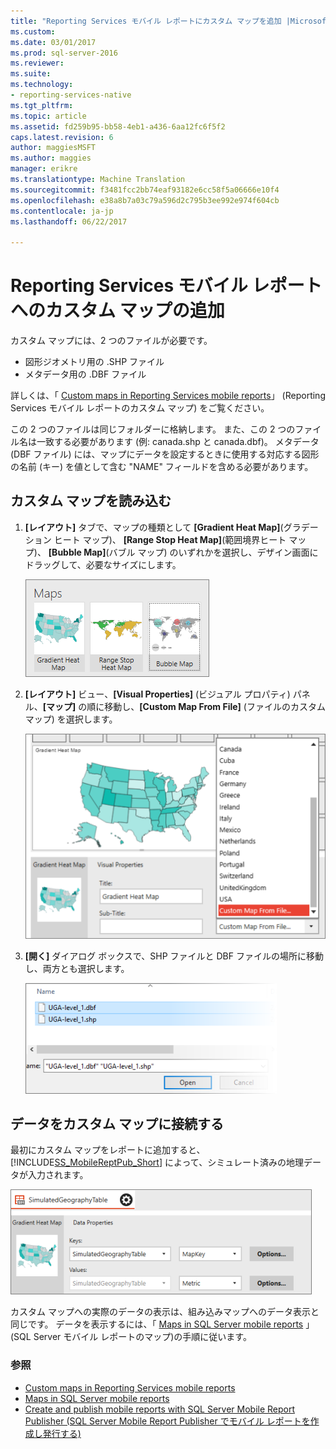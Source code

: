 ```yaml
---
title: "Reporting Services モバイル レポートにカスタム マップを追加 |Microsoft ドキュメント"
ms.custom: 
ms.date: 03/01/2017
ms.prod: sql-server-2016
ms.reviewer: 
ms.suite: 
ms.technology:
- reporting-services-native
ms.tgt_pltfrm: 
ms.topic: article
ms.assetid: fd259b95-bb58-4eb1-a436-6aa12fc6f5f2
caps.latest.revision: 6
author: maggiesMSFT
ms.author: maggies
manager: erikre
ms.translationtype: Machine Translation
ms.sourcegitcommit: f3481fcc2bb74eaf93182e6cc58f5a06666e10f4
ms.openlocfilehash: e38a8b7a03c79a596d2c795b3ee992e974f604cb
ms.contentlocale: ja-jp
ms.lasthandoff: 06/22/2017

---
```

# <a name="add-a-custom-map-to-a-reporting-services-mobile-report"></a>Reporting Services モバイル レポートへのカスタム マップの追加
カスタム マップには、2 つのファイルが必要です。  
* 図形ジオメトリ用の .SHP ファイル  
* メタデータ用の .DBF ファイル  
  
詳しくは、「 [Custom maps in Reporting Services mobile reports](../../reporting-services/mobile-reports/custom-maps-in-reporting-services-mobile-reports.md)」 (Reporting Services モバイル レポートのカスタム マップ) をご覧ください。  
  
この 2 つのファイルは同じフォルダーに格納します。 また、この 2 つのファイル名は一致する必要があります (例: canada.shp と canada.dbf)。 メタデータ (DBF ファイル) には、マップにデータを設定するときに使用する対応する図形の名前 (キー) を値として含む "NAME" フィールドを含める必要があります。   
  
## <a name="load-a-custom-map"></a>カスタム マップを読み込む  
  
1. **[レイアウト]** タブで、マップの種類として **[Gradient Heat Map]**(グラデーション ヒート マップ)、 **[Range Stop Heat Map]**(範囲境界ヒート マップ)、 **[Bubble Map]**(バブル マップ) のいずれかを選択し、デザイン画面にドラッグして、必要なサイズにします。  
  
   ![SSMRP_MapsGallery](../../reporting-services/mobile-reports/media/ssmrp-mapsgallery.png)  
  
2. **[レイアウト]** ビュー、**[Visual Properties]** (ビジュアル プロパティ) パネル、**[マップ]** の順に移動し、**[Custom Map From File]** (ファイルのカスタム マップ) を選択します。   
  
   ![SSMRP_SelectCustomMap](../../reporting-services/mobile-reports/media/ssmrp-selectcustommap.png)  
  
3. **[開く]** ダイアログ ボックスで、SHP ファイルと DBF ファイルの場所に移動し、両方とも選択します。   
  
   ![SSMRP_SelectDBFandSHP](../../reporting-services/mobile-reports/media/ssmrp-selectdbfandshp.png)  
  
## <a name="connect-data-to-a-custom-map"></a>データをカスタム マップに接続する  
最初にカスタム マップをレポートに追加すると、 [!INCLUDE[SS_MobileReptPub_Short](../../includes/ss-mobilereptpub-short.md)] によって、シミュレート済みの地理データが入力されます。  
  
![SSMRP_MapsData](../../reporting-services/mobile-reports/media/ssmrp-mapsdata.png)  
  
カスタム マップへの実際のデータの表示は、組み込みマップへのデータ表示と同じです。 データを表示するには、「 [Maps in SQL Server mobile reports](../../reporting-services/mobile-reports/maps-in-reporting-services-mobile-reports.md) 」 (SQL Server モバイル レポートのマップ)の手順に従います。  
  
### <a name="see-also"></a>参照  
- [Custom maps in Reporting Services mobile reports](../../reporting-services/mobile-reports/custom-maps-in-reporting-services-mobile-reports.md)  
- [Maps in SQL Server mobile reports](../../reporting-services/mobile-reports/maps-in-reporting-services-mobile-reports.md)  
- [Create and publish mobile reports with SQL Server Mobile Report Publisher (SQL Server Mobile Report Publisher でモバイル レポートを作成し発行する)](../../reporting-services/mobile-reports/create-mobile-reports-with-sql-server-mobile-report-publisher.md)   
  
  
  
  

